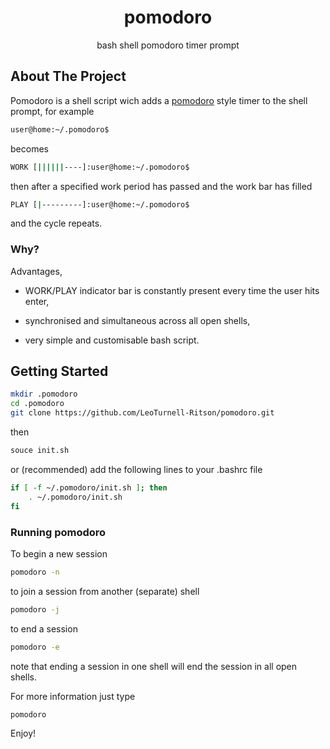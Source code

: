 <h1 align="center">pomodoro</h1>

<p align="center">
  bash shell pomodoro timer prompt
  </p>
</div>

## About The Project

Pomodoro is a shell script wich adds a [pomodoro](https://en.wikipedia.org/wiki/Pomodoro_Technique) style timer to the shell prompt, for example
```sh
user@home:~/.pomodoro$ 
```
becomes
```sh
WORK [||||||----]:user@home:~/.pomodoro$
```
then after a specified work period has passed and the work bar has filled 
```sh
PLAY [|---------]:user@home:~/.pomodoro$
```
and the cycle repeats. 

### Why?

Advantages,

- WORK/PLAY indicator bar is constantly present every time the user hits enter,

- synchronised and simultaneous across all open shells,

- very simple and customisable bash script.

## Getting Started

   ```sh
   mkdir .pomodoro
   cd .pomodoro
   git clone https://github.com/LeoTurnell-Ritson/pomodoro.git
   ```
   then
      
   ```sh
   souce init.sh
   ```

   or (recommended) add the following lines to your .bashrc file

   ```sh
   if [ -f ~/.pomodoro/init.sh ]; then
       . ~/.pomodoro/init.sh
   fi
   ```
   
### Running pomodoro

To begin a new session

```sh
pomodoro -n
```
to join a session from another (separate) shell
```sh
pomodoro -j
```
to end a session

```sh
pomodoro -e
```

note that ending a session in one shell will end the session in all open shells.

For more information just type

```sh
pomodoro
```

Enjoy!